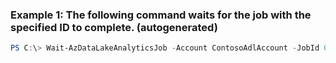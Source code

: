 ### Example 1: The following command waits for the job with the specified ID to complete. (autogenerated)
```powershell
PS C:\> Wait-AzDataLakeAnalyticsJob -Account ContosoAdlAccount -JobId 00000000-0000-0000-0000-000000000000
```

